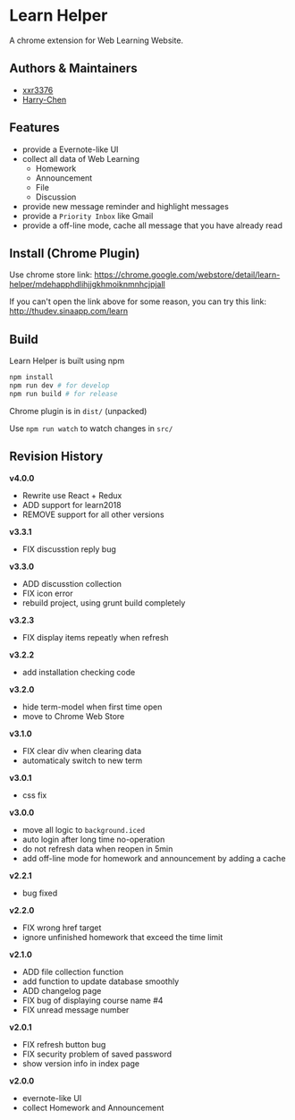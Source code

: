 # Learn Helper

A chrome extension for Web Learning Website.

## Authors & Maintainers

* [xxr3376](https://github.com/xxr3376)
* [Harry-Chen](https://github.com/Harry-Chen)

## Features

* provide a Evernote-like UI
* collect all data of Web Learning
	* Homework
	* Announcement
	* File
	* Discussion
* provide new message reminder and highlight messages
* provide a `Priority Inbox` like Gmail
* provide a off-line mode, cache all message that you have already read

## Install (Chrome Plugin)

Use chrome store link: https://chrome.google.com/webstore/detail/learn-helper/mdehapphdlihjjgkhmoiknmnhcjpjall

If you can't open the link above for some reason, you can try this link: http://thudev.sinaapp.com/learn

## Build

Learn Helper is built using npm
```bash
npm install
npm run dev # for develop
npm run build # for release
```

Chrome plugin is in `dist/` (unpacked)

Use `npm run watch` to watch changes in `src/`

## Revision History

**v4.0.0**
* Rewrite use React + Redux
* ADD support for learn2018
* REMOVE support for all other versions

**v3.3.1**
* FIX discusstion reply bug

**v3.3.0**
* ADD discusstion collection
* FIX icon error
* rebuild project, using grunt build completely

**v3.2.3**
* FIX display items repeatly when refresh

**v3.2.2**
* add installation checking code

**v3.2.0**
* hide term-model when first time open
* move to Chrome Web Store

**v3.1.0**
* FIX clear div when clearing data
* automaticaly switch to new term

**v3.0.1**
* css fix

**v3.0.0**
* move all logic to `background.iced`
* auto login after long time no-operation
* do not refresh data when reopen in 5min
* add off-line mode for homework and announcement by adding a cache

**v2.2.1**
* bug fixed

**v2.2.0**
* FIX wrong href target
* ignore unfinished homework that exceed the time limit

**v2.1.0**
* ADD file collection function
* add function to update database smoothly
* ADD changelog page
* FIX bug of displaying course name #4
* FIX unread message number

**v2.0.1**
* FIX refresh button bug
* FIX security problem of saved password
* show version info in index page

**v2.0.0**
* evernote-like UI
* collect Homework and Announcement
